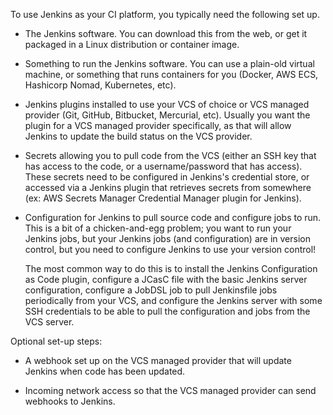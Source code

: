 To use Jenkins as your CI platform, you typically need the following set up.

 - The Jenkins software. You can download this from the web, or get it packaged
   in a Linux distribution or container image.

 - Something to run the Jenkins software. You can use a plain-old virtual
   machine, or something that runs containers for you (Docker, AWS ECS, Hashicorp
   Nomad, Kubernetes, etc). 

 - Jenkins plugins installed to use your VCS of choice or VCS managed provider
   (Git, GitHub, Bitbucket, Mercurial, etc). Usually you want the plugin for a
   VCS managed provider specifically, as that will allow Jenkins to update the
   build status on the VCS provider.

 - Secrets allowing you to pull code from the VCS (either an SSH key that has
   access to the code, or a username/password that has access). These secrets
   need to be configured in Jenkins's credential store, or accessed via a
   Jenkins plugin that retrieves secrets from somewhere (ex: AWS Secrets Manager
   Credential Manager plugin for Jenkins).

 - Configuration for Jenkins to pull source code and configure jobs to run.
   This is a bit of a chicken-and-egg problem; you want to run your Jenkins
   jobs, but your Jenkins jobs (and configuration) are in version control, but
   you need to configure Jenkins to use your version control!
   
   The most common way to do this is to install the Jenkins Configuration as
   Code plugin, configure a JCasC file with the basic Jenkins server configuration,
   configure a JobDSL job to pull Jenkinsfile jobs periodically from your VCS,
   and configure the Jenkins server with some SSH credentials to be able to pull
   the configuration and jobs from the VCS server.

Optional set-up steps:

 - A webhook set up on the VCS managed provider that will update Jenkins when
   code has been updated.

 - Incoming network access so that the VCS managed provider can send webhooks
   to Jenkins.
